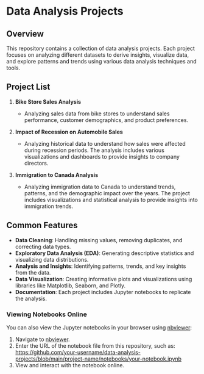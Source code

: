 # Data Analysis Projects

## Overview

This repository contains a collection of data analysis projects. Each project focuses on analyzing different datasets to derive insights, visualize data, and explore patterns and trends using various data analysis techniques and tools.

## Project List

1. **Bike Store Sales Analysis**
   - Analyzing sales data from bike stores to understand sales performance, customer demographics, and product preferences.

2. **Impact of Recession on Automobile Sales**
   - Analyzing historical data to understand how sales were affected during recession periods. The analysis includes various visualizations and dashboards to provide insights to company directors.

3. **Immigration to Canada Analysis**
   - Analyzing immigration data to Canada to understand trends, patterns, and the demographic impact over the years. The project includes visualizations and statistical analysis to provide insights into immigration trends.

## Common Features

- **Data Cleaning**: Handling missing values, removing duplicates, and correcting data types.
- **Exploratory Data Analysis (EDA)**: Generating descriptive statistics and visualizing data distributions.
- **Analysis and Insights**: Identifying patterns, trends, and key insights from the data.
- **Data Visualization**: Creating informative plots and visualizations using libraries like Matplotlib, Seaborn, and Plotly.
- **Documentation**: Each project includes Jupyter notebooks to replicate the analysis.

### Viewing Notebooks Online

You can also view the Jupyter notebooks in your browser using [nbviewer](https://nbviewer.jupyter.org/):

1. Navigate to [nbviewer](https://nbviewer.jupyter.org/).
2. Enter the URL of the notebook file from this repository, such as:
    https://github.com/your-username/data-analysis-projects/blob/main/project-name/notebooks/your-notebook.ipynb
3. View and interact with the notebook online.


